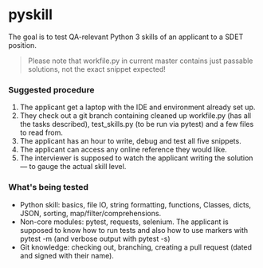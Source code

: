 # pyskill

The goal is to test QA-relevant Python 3 skills of an applicant to a SDET position.

> Please note that workfile.py in current master contains just passable solutions, not the exact snippet expected!  

### Suggested procedure
1. The applicant get a laptop with the IDE and environment already set up.
2. They check out a git branch containing cleaned up workfile.py (has all the tasks described), test_skills.py (to be run via pytest) and a few files to read from.
3. The applicant has an hour to write, debug and test all five snippets.
4. The applicant can access any online reference they would like.
5. The interviewer is supposed to watch the applicant writing the solution — to gauge the actual skill level. 


### What's being tested
* Python skill: basics, file IO, string formatting, functions, Classes, dicts, JSON, sorting, map/filter/comprehensions.
* Non-core modules: pytest, requests, selenium. The applicant is supposed to know how to run tests and also how to use markers with pytest -m (and verbose output with pytest -s)
* Git knowledge: checking out, branching, creating a pull request (dated and signed with their name).
